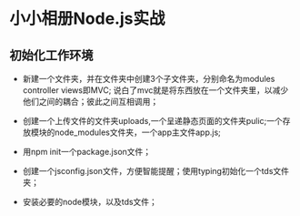 # 小小相册Node.js实战

## 初始化工作环境

* 新建一个文件夹，并在文件夹中创建3个子文件夹，分别命名为modules controller views即MVC; 说白了mvc就是将东西放在一个文件夹里，以减少他们之间的耦合；彼此之间互相调用；

* 创建一个上传文件的文件夹uploads,一个呈递静态页面的文件夹pulic;一个存放模块的node_modules文件夹，一个app主文件app.js;

* 用npm init一个package.json文件；

* 创建一个jsconfig.json文件，方便智能提醒；使用typing初始化一个tds文件夹；

* 安装必要的node模块，以及tds文件；

